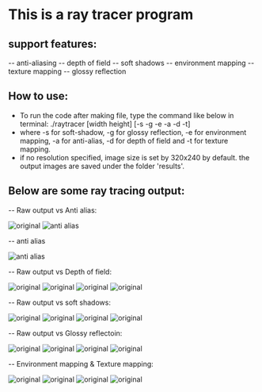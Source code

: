 # This is a ray tracer program
## support features:
-- anti-aliasing
-- depth of field
-- soft shadows
-- environment mapping
-- texture mapping
-- glossy reflection

## How to use: 
- To run the code after making file, type the command like below in terminal: 
  ./raytracer [width height] [-s -g -e -a -d -t] 
- where -s for soft-shadow, -g for glossy reflection, -e for environment mapping, -a for anti-alias, -d for depth of field and -t for texture mapping. 
- if no resolution specified, image size is set by 320x240 by default.
the output images are saved under the folder 'results'.

## Below are some ray tracing output:


-- Raw output vs Anti alias:

![original](https://github.com/liyue1163/ray-tracer/blob/master/results/origin/view1.bmp)
![anti alias](https://github.com/liyue1163/ray-tracer/blob/master/results/anti-alias/view1.bmp)

-- anti alias

![anti alias](https://github.com/liyue1163/ray-tracer/blob/master/results/anti-alias/view2.bmp)

-- Raw output vs Depth of field:

![original](https://github.com/liyue1163/ray-tracer/blob/master/results/origin/view1.bmp)
![original](https://github.com/liyue1163/ray-tracer/blob/master/results/Depth-of-Field/dof-view1.bmp)
![original](https://github.com/liyue1163/ray-tracer/blob/master/results/origin/view2.bmp)
![original](https://github.com/liyue1163/ray-tracer/blob/master/results/Depth-of-Field/dof-view2.bmp)

-- Raw output vs soft shadows:

![original](https://github.com/liyue1163/ray-tracer/blob/master/results/origin/view1.bmp)
![original](https://github.com/liyue1163/ray-tracer/blob/master/results/soft-shadow/view1.bmp)
![original](https://github.com/liyue1163/ray-tracer/blob/master/results/origin/view2.bmp)
![original](https://github.com/liyue1163/ray-tracer/blob/master/results/soft-shadow/view2.bmp)

-- Raw output vs Glossy reflectoin:

![original](https://github.com/liyue1163/ray-tracer/blob/master/results/origin/view1.bmp)
![original](https://github.com/liyue1163/ray-tracer/blob/master/results/glossy/view1.JPG)
![original](https://github.com/liyue1163/ray-tracer/blob/master/results/origin/view2.bmp)
![original](https://github.com/liyue1163/ray-tracer/blob/master/results/glossy/view2.JPG)

-- Environment mapping & Texture mapping:

![original](https://github.com/liyue1163/ray-tracer/blob/master/results/environment-mapping/view1.bmp)
![original](https://github.com/liyue1163/ray-tracer/blob/master/results/environment-mapping/view2.bmp)
![original](https://github.com/liyue1163/ray-tracer/blob/master/results/texture-mapping/view1.bmp)
![original](https://github.com/liyue1163/ray-tracer/blob/master/results/texture-mapping/view2.bmp)


